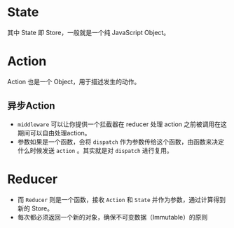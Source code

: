 
# State
其中 State 即 Store，一般就是一个纯 JavaScript Object。

# Action
Action 也是一个 Object，用于描述发生的动作。

## 异步Action
- `middleware` 可以让你提供一个拦截器在 reducer 处理 action 之前被调用在这期间可以自由处理action。
- 参数如果是一个函数，会将 `dispatch` 作为参数传给这个函数，由函数来决定什么时候发送 `action` 。其实就是对 `dispatch` 进行复用。

# Reducer
- 而 `Reducer` 则是一个函数，接收 `Action` 和 `State` 并作为参数，通过计算得到新的 Store。
- 每次都必须返回一个新的对象，确保不可变数据（Immutable）的原则